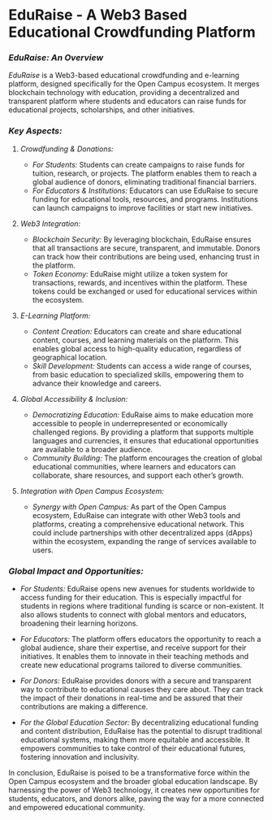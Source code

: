 # EduRaise - A Web3 Based Educational Crowdfunding Platform

### *EduRaise: An Overview*

*EduRaise* is a Web3-based educational crowdfunding and e-learning platform, designed specifically for the Open Campus ecosystem. It merges blockchain technology with education, providing a decentralized and transparent platform where students and educators can raise funds for educational projects, scholarships, and other initiatives.

### *Key Aspects:*

1. *Crowdfunding & Donations:*
   - *For Students:* Students can create campaigns to raise funds for tuition, research, or projects. The platform enables them to reach a global audience of donors, eliminating traditional financial barriers.
   - *For Educators & Institutions:* Educators can use EduRaise to secure funding for educational tools, resources, and programs. Institutions can launch campaigns to improve facilities or start new initiatives.

2. *Web3 Integration:*
   - *Blockchain Security:* By leveraging blockchain, EduRaise ensures that all transactions are secure, transparent, and immutable. Donors can track how their contributions are being used, enhancing trust in the platform.
   - *Token Economy:* EduRaise might utilize a token system for transactions, rewards, and incentives within the platform. These tokens could be exchanged or used for educational services within the ecosystem.

3. *E-Learning Platform:*
   - *Content Creation:* Educators can create and share educational content, courses, and learning materials on the platform. This enables global access to high-quality education, regardless of geographical location.
   - *Skill Development:* Students can access a wide range of courses, from basic education to specialized skills, empowering them to advance their knowledge and careers.

4. *Global Accessibility & Inclusion:*
   - *Democratizing Education:* EduRaise aims to make education more accessible to people in underrepresented or economically challenged regions. By providing a platform that supports multiple languages and currencies, it ensures that educational opportunities are available to a broader audience.
   - *Community Building:* The platform encourages the creation of global educational communities, where learners and educators can collaborate, share resources, and support each other’s growth.

5. *Integration with Open Campus Ecosystem:*
   - *Synergy with Open Campus:* As part of the Open Campus ecosystem, EduRaise can integrate with other Web3 tools and platforms, creating a comprehensive educational network. This could include partnerships with other decentralized apps (dApps) within the ecosystem, expanding the range of services available to users.

### *Global Impact and Opportunities:*

- *For Students:* EduRaise opens new avenues for students worldwide to access funding for their education. This is especially impactful for students in regions where traditional funding is scarce or non-existent. It also allows students to connect with global mentors and educators, broadening their learning horizons.

- *For Educators:* The platform offers educators the opportunity to reach a global audience, share their expertise, and receive support for their initiatives. It enables them to innovate in their teaching methods and create new educational programs tailored to diverse communities.

- *For Donors:* EduRaise provides donors with a secure and transparent way to contribute to educational causes they care about. They can track the impact of their donations in real-time and be assured that their contributions are making a difference.

- *For the Global Education Sector:* By decentralizing educational funding and content distribution, EduRaise has the potential to disrupt traditional educational systems, making them more equitable and accessible. It empowers communities to take control of their educational futures, fostering innovation and inclusivity.

In conclusion, EduRaise is poised to be a transformative force within the Open Campus ecosystem and the broader global education landscape. By harnessing the power of Web3 technology, it creates new opportunities for students, educators, and donors alike, paving the way for a more connected and empowered educational community.